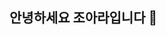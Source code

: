 ## 안녕하세요 조아라입니다 👋

<!--
**whdkfk/whdkfk** is a ✨ _special_ ✨ repository because its `README.md` (this file) appears on your GitHub profile.


<a href="https://www.gitanimals.org/en_US?utm_medium=image&utm_source=whdkfk&utm_content=line">
  <img
    src="https://render.gitanimals.org/lines/whdkfk"
    width="600"
    height="120"
  />
</a>
  
-->
